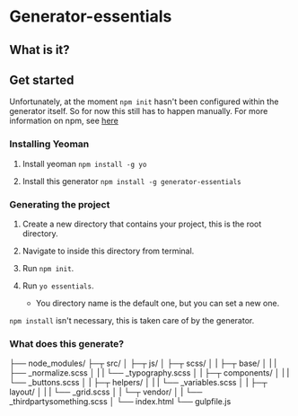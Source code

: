 # Generator-essentials

## What is it?

## Get started

Unfortunately, at the moment `npm init` hasn't been configured within the generator itself. So for now this still has to happen manually.
For more information on npm, see [here](https://docs.npmjs.com/getting-started/what-is-npm)

### Installing Yeoman

1. Install yeoman `npm install -g yo`

2. Install this generator `npm install -g generator-essentials`

### Generating the project

1. Create a new directory that contains your project, this is the root directory.

2. Navigate to inside this directory from terminal.

3. Run `npm init`.

4. Run `yo essentials`.
    - You directory name is the default one, but you can set a new one.

`npm install` isn't necessary, this is taken care of by the generator.

### What does this generate?

├── node_modules/
├─┬ src/
│ ├─┬ js/
│ ├─┬ scss/
│ | ├─┬ base/
│ | | ├── _normalize.scss
│ | | └── _typography.scss
│ | ├─┬ components/
│ | | └── _buttons.scss
│ | ├─┬ helpers/
│ | | └── _variables.scss
│ | ├─┬ layout/
│ | | └── _grid.scss
│ | └─┬ vendor/
│ |   └── _thirdpartysomething.scss
│ └── index.html
└── gulpfile.js